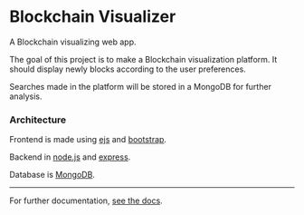 # Blockchain Visualizer
A Blockchain visualizing web app.

The goal of this project is to make a Blockchain visualization platform. It should display newly blocks according to the user preferences.

Searches made in the platform will be stored in a MongoDB for further analysis.

### Architecture

Frontend is made using [ejs](http://ejs.co/) and [bootstrap](https://getbootstrap.com/).

Backend in [node.js](https://nodejs.org/en/) and [express](https://expressjs.com/).

Database is [MongoDB](https://www.mongodb.com/).

---

For further documentation, [see the docs](https://github.com/LRAbbade/Blockchain-Visualizer/tree/master/docs).
